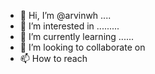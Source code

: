 - 👋 Hi, I’m @arvinwh ....
- 👀 I’m interested in .........
- 🌱 I’m currently learning ......
- 💞️ I’m looking to collaborate on 
- 📫 How to reach 

<!---
arvinwh/arvinwh is a ✨ special ✨ repository because its `README.md` (this file) appears on your GitHub profile.
You can click the Preview link to take a look at your changes.
--->
